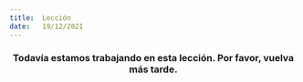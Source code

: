 ```yaml
---
title:  Lección
date:   19/12/2021
---
```


### <center>Todavía estamos trabajando en esta lección. Por favor, vuelva más tarde.</center>